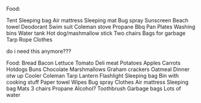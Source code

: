 

Food:




Tent
Sleeping bag
Air mattress
Sleeping mat
Bug spray
Sunscreen
Beach towel
Deodorant
Swim suit
Coleman stove
Propane
Bbq
Pan
Plates
Washing bins
Water tank
Hot dog/mashmallow stick
Two chairs
Bags for garbage
Tarp
Rope
Clothes



do i need this anymore???




Food:
Bread
Bacon
Lettuce
Tomato
Deli meat
Potatoes
Apples
Carrots
Hotdogs
Buns
Chocolate
Marshmallows
Graham crackers
Oatmeal
Dinner otw up
Cooler
Coleman
Tarp
Lantern
Flashlight
Sleeping bag
Bin with cooking stuff
Paper towel
Wipes
Bug spray
Clothes
Air mattress
Sleeping bag
Mats
3 chairs
Propane
Alcohol?
Toothbrush
Garbage bags
Lots of water